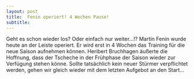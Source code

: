 ```yaml
---
layout: post
title:  Fenin operiert! 4 Wochen Pause!
subtitle:  
---
```


Geht es schon wieder los? Oder einfach nur weiter...!? Martin Fenin wurde heute an der Leiste operiert. Er wird erst in 4 Wochen das Training für die neue Saison aufnehmen können. Heribert Bruchhagen äußerte die Hoffnung, dass der Tscheche in der Frühphase der Saison wieder zur Verfügung stehen könne. Sollte tatsächlich kein neuer Stürmer verpflichtet werden, gehen wir gleich wieder mit dem letzten Aufgebot an den Start...


